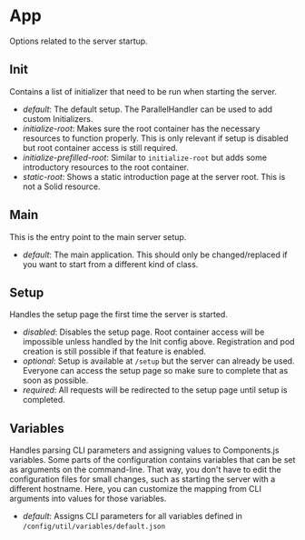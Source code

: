 # App

Options related to the server startup.

## Init

Contains a list of initializer that need to be run when starting the server.

* *default*: The default setup. The ParallelHandler can be used to add custom Initializers.
* *initialize-root*: Makes sure the root container has the necessary resources to function properly.
                     This is only relevant if setup is disabled but root container access is still required.
* *initialize-prefilled-root*: Similar to `initialize-root` but adds some introductory resources to the root container.
* *static-root*: Shows a static introduction page at the server root. This is not a Solid resource.

## Main

This is the entry point to the main server setup.

* *default*: The main application. This should only be changed/replaced
  if you want to start from a different kind of class.

## Setup

Handles the setup page the first time the server is started.

* *disabled*: Disables the setup page. Root container access will be impossible unless handled by the Init config above.
              Registration and pod creation is still possible if that feature is enabled.
* *optional*: Setup is available at `/setup` but the server can already be used.
              Everyone can access the setup page so make sure to complete that as soon as possible.
* *required*: All requests will be redirected to the setup page until setup is completed.

## Variables

Handles parsing CLI parameters and assigning values to Components.js variables.
Some parts of the configuration contains variables that can be set as arguments on the command-line.
That way, you don't have to edit the configuration files for small changes,
such as starting the server with a different hostname.
Here, you can customize the mapping from CLI arguments into values for those variables.

* *default*: Assigns CLI parameters for all variables defined in `/config/util/variables/default.json`
